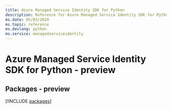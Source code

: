 ```yaml
---
title: Azure Managed Service Identity SDK for Python
description: Reference for Azure Managed Service Identity SDK for Python
ms.date: 05/03/2024
ms.topic: reference
ms.devlang: python
ms.service: managedserviceidentity
---
```

# Azure Managed Service Identity SDK for Python - preview
## Packages - preview
[!INCLUDE [packages](managed-service-identity-index.md)]